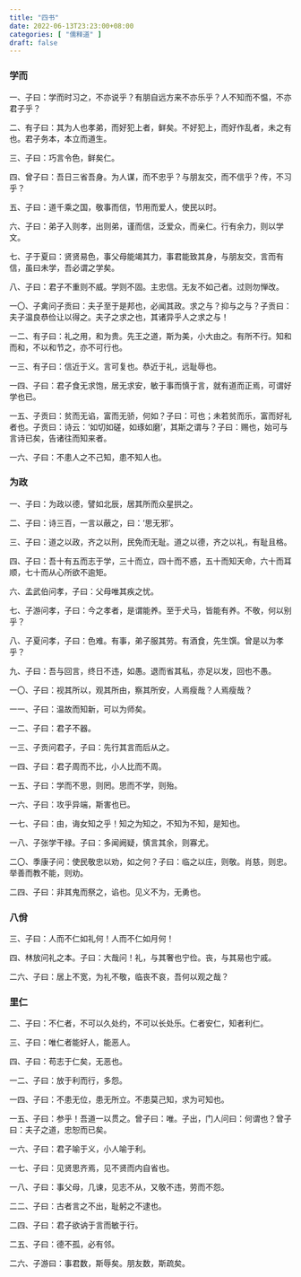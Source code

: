 ```yaml
---
title: "四书"
date: 2022-06-13T23:23:00+08:00
categories: [ "儒释道" ]
draft: false
---
```


### 学而
一、子曰：学而时习之，不亦说乎？有朋自远方来不亦乐乎？人不知而不愠，不亦君子乎？

二、有子曰：其为人也孝弟，而好犯上者，鲜矣。不好犯上，而好作乱者，未之有也。君子务本，本立而道生。

三、子曰：巧言令色，鲜矣仁。

四、曾子曰：吾日三省吾身。为人谋，而不忠乎？与朋友交，而不信乎？传，不习乎？

五、子曰：道千乘之国，敬事而信，节用而爱人，使民以时。

六、子曰：弟子入则孝，出则弟，谨而信，泛爱众，而亲仁。行有余力，则以学文。

七、子于夏曰：贤贤易色，事父母能竭其力，事君能致其身，与朋友交，言而有信，虽曰未学，吾必谓之学矣。

八、子曰：君子不重则不威。学则不固。主忠信。无友不如己者。过则勿惮改。

一〇、子禽问子贡曰：夫子至于是邦也，必闻其政。求之与？抑与之与？子贡曰：夫子温良恭俭让以得之。夫子之求之也，其诸异乎人之求之与！

一二、有子曰：礼之用，和为贵。先王之道，斯为美，小大由之。有所不行。知和而和，不以和节之，亦不可行也。

一三、有子曰：信近于义。言可复也。恭近于礼，远耻辱也。

一四、子曰：君子食无求饱，居无求安，敏于事而慎于言，就有道而正焉，可谓好学也已。

一五、子贡曰：贫而无谄，富而无骄，何如？子曰：可也；未若贫而乐，富而好礼者也。子贡曰：诗云：‘如切如磋，如琢如磨’，其斯之谓与？子曰：赐也，始可与言诗已矣，告诸往而知来者。

一六、子曰：不患人之不己知，患不知人也。


### 为政
一、子曰：为政以德，譬如北辰，居其所而众星拱之。

二、子曰：诗三百，一言以蔽之，曰：‘思无邪’。

三、子曰：道之以政，齐之以刑，民免而无耻。道之以德，齐之以礼，有耻且格。

四、子曰：吾十有五而志于学，三十而立，四十而不惑，五十而知天命，六十而耳顺，七十而从心所欲不逾矩。

六、孟武伯问孝，子曰：父母唯其疾之忧。

七、子游问孝，子曰：今之孝者，是谓能养。至于犬马，皆能有养。不敬，何以别乎？

八、子夏问孝，子曰：色难。有事，弟子服其劳。有酒食，先生馔。曾是以为孝乎？

九、子曰：吾与回言，终日不违，如愚。退而省其私，亦足以发，回也不愚。

一〇、子曰：视其所以，观其所由，察其所安，人焉瘦哉？人焉瘦哉？

一一、子曰：温故而知新，可以为师矣。

一二、子曰：君子不器。

一三、子贡问君子，子曰：先行其言而后从之。

一四、子曰：君子周而不比，小人比而不周。

一五、子曰：学而不思，则罔。思而不学，则殆。

一六、子曰：攻乎异端，斯害也已。

一七、子曰：由，诲女知之乎！知之为知之，不知为不知，是知也。

一八、子张学干禄。子曰：多闻阙疑，慎言其余，则寡尤。

二〇、季康子问：使民敬忠以劝，如之何？子曰：临之以庄，则敬。肖慈，则忠。举善而教不能，则劝。

二四、子曰：非其鬼而祭之，谄也。见义不为，无勇也。


### 八佾
三、子曰：人而不仁如礼何！人而不仁如月何！

四、林放问礼之本。子曰：大哉问！礼，与其奢也宁俭。丧，与其易也宁戚。

二六、子曰：居上不宽，为礼不敬，临丧不哀，吾何以观之哉？


### 里仁
二、子曰：不仁者，不可以久处约，不可以长处乐。仁者安仁，知者利仁。

三、子曰：唯仁者能好人，能恶人。

四、子曰：苟志于仁矣，无恶也。

一二、子曰：放于利而行，多怨。

一四、子曰：不患无位，患无所立。不患莫己知，求为可知也。

一五、子曰：参乎！吾道一以贯之。曾子曰：唯。子出，门人问曰：何谓也？曾子曰：夫子之道，忠恕而已矣。

一六、子曰：君子喻于义，小人喻于利。

一七、子曰：见贤思齐焉，见不贤而内自省也。

一八、子曰：事父母，几谏，见志不从，又敬不违，劳而不怨。

二二、子曰：古者言之不出，耻躬之不逮也。

二四、子曰：君子欲讷于言而敏于行。

二五、子曰：德不孤，必有邻。

二六、子游曰：事君数，斯辱矣。朋友数，斯疏矣。


